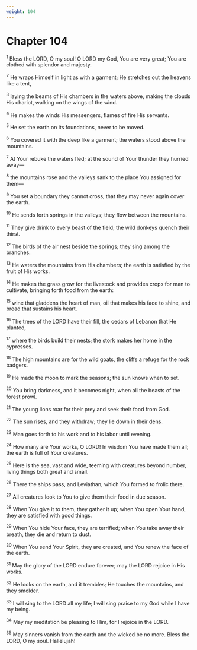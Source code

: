```yaml
---
weight: 104
---
```


# Chapter 104

<sup>1</sup> Bless the LORD, O my soul! O LORD my God, You are very great; You are clothed with splendor and majesty. 

<sup>2</sup> He wraps Himself in light as with a garment; He stretches out the heavens like a tent, 

<sup>3</sup> laying the beams of His chambers in the waters above, making the clouds His chariot, walking on the wings of the wind. 

<sup>4</sup> He makes the winds His messengers, flames of fire His servants. 

<sup>5</sup> He set the earth on its foundations, never to be moved. 

<sup>6</sup> You covered it with the deep like a garment; the waters stood above the mountains. 

<sup>7</sup> At Your rebuke the waters fled; at the sound of Your thunder they hurried away— 

<sup>8</sup> the mountains rose and the valleys sank to the place You assigned for them— 

<sup>9</sup> You set a boundary they cannot cross, that they may never again cover the earth. 

<sup>10</sup> He sends forth springs in the valleys; they flow between the mountains. 

<sup>11</sup> They give drink to every beast of the field; the wild donkeys quench their thirst. 

<sup>12</sup> The birds of the air nest beside the springs; they sing among the branches. 

<sup>13</sup> He waters the mountains from His chambers; the earth is satisfied by the fruit of His works. 

<sup>14</sup> He makes the grass grow for the livestock and provides crops for man to cultivate, bringing forth food from the earth: 

<sup>15</sup> wine that gladdens the heart of man, oil that makes his face to shine, and bread that sustains his heart. 

<sup>16</sup> The trees of the LORD have their fill, the cedars of Lebanon that He planted, 

<sup>17</sup> where the birds build their nests; the stork makes her home in the cypresses. 

<sup>18</sup> The high mountains are for the wild goats, the cliffs a refuge for the rock badgers. 

<sup>19</sup> He made the moon to mark the seasons; the sun knows when to set. 

<sup>20</sup> You bring darkness, and it becomes night, when all the beasts of the forest prowl. 

<sup>21</sup> The young lions roar for their prey and seek their food from God. 

<sup>22</sup> The sun rises, and they withdraw; they lie down in their dens. 

<sup>23</sup> Man goes forth to his work and to his labor until evening. 

<sup>24</sup> How many are Your works, O LORD! In wisdom You have made them all; the earth is full of Your creatures. 

<sup>25</sup> Here is the sea, vast and wide, teeming with creatures beyond number, living things both great and small. 

<sup>26</sup> There the ships pass, and Leviathan, which You formed to frolic there. 

<sup>27</sup> All creatures look to You to give them their food in due season. 

<sup>28</sup> When You give it to them, they gather it up; when You open Your hand, they are satisfied with good things. 

<sup>29</sup> When You hide Your face, they are terrified; when You take away their breath, they die and return to dust. 

<sup>30</sup> When You send Your Spirit, they are created, and You renew the face of the earth. 

<sup>31</sup> May the glory of the LORD endure forever; may the LORD rejoice in His works. 

<sup>32</sup> He looks on the earth, and it trembles; He touches the mountains, and they smolder. 

<sup>33</sup> I will sing to the LORD all my life; I will sing praise to my God while I have my being. 

<sup>34</sup> May my meditation be pleasing to Him, for I rejoice in the LORD. 

<sup>35</sup> May sinners vanish from the earth and the wicked be no more. Bless the LORD, O my soul. Hallelujah! 


